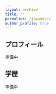 ```yaml
---
layout: archive
title: ""
permalink: /japanese/
author_profile: true
---
```


## プロフィール
準備中



## 学歴
準備中
